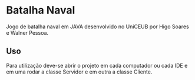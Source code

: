 # Batalha Naval
Jogo de batalha naval em JAVA desenvolvido no UniCEUB por Higo Soares e Walner Pessoa.
## Uso
Para utilização deve-se abrir o projeto em cada computador ou cada IDE e em uma rodar a classe Servidor e em outra a classe Cliente.
